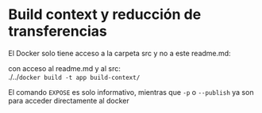 # Build context y reducción de transferencias
El Docker solo tiene acceso a la carpeta src y no a este readme.md:

con acceso al readme.md y al src:  
./../`docker build -t app build-context/`


El comando `EXPOSE` es solo informativo, mientras que `-p` o `--publish` ya son para acceder directamente al docker